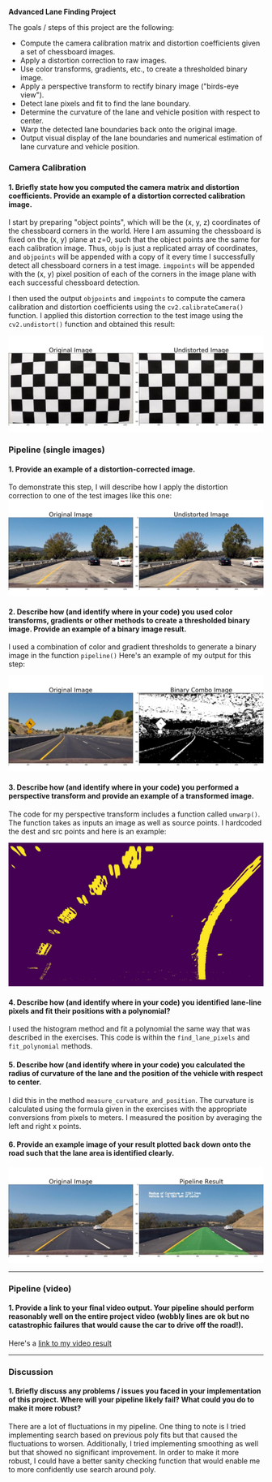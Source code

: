 **Advanced Lane Finding Project**

The goals / steps of this project are the following:

* Compute the camera calibration matrix and distortion coefficients given a set of chessboard images.
* Apply a distortion correction to raw images.
* Use color transforms, gradients, etc., to create a thresholded binary image.
* Apply a perspective transform to rectify binary image ("birds-eye view").
* Detect lane pixels and fit to find the lane boundary.
* Determine the curvature of the lane and vehicle position with respect to center.
* Warp the detected lane boundaries back onto the original image.
* Output visual display of the lane boundaries and numerical estimation of lane curvature and vehicle position.

[//]: # (Image References)

[image1]: ./output_images/undistort.jpg "Undistorted"
[image2]: .//output_images/road_undistort.jpg "Road undistorted"
[image3]: ./output_images/binary_combo.jpg "Binary Example"
[image4]: ./output_images/warped.jpg "Warp Example"
[image5]: ./output_images/video_output.jpg "Output"
[video1]: ./project_video_output.mp4 "Video"

### Camera Calibration

#### 1. Briefly state how you computed the camera matrix and distortion coefficients. Provide an example of a distortion corrected calibration image.

I start by preparing "object points", which will be the (x, y, z) coordinates of the chessboard corners in the world. Here I am assuming the chessboard is fixed on the (x, y) plane at z=0, such that the object points are the same for each calibration image.  Thus, `objp` is just a replicated array of coordinates, and `objpoints` will be appended with a copy of it every time I successfully detect all chessboard corners in a test image.  `imgpoints` will be appended with the (x, y) pixel position of each of the corners in the image plane with each successful chessboard detection.  

I then used the output `objpoints` and `imgpoints` to compute the camera calibration and distortion coefficients using the `cv2.calibrateCamera()` function.  I applied this distortion correction to the test image using the `cv2.undistort()` function and obtained this result: 

![alt text][image1]

### Pipeline (single images)

#### 1. Provide an example of a distortion-corrected image.

To demonstrate this step, I will describe how I apply the distortion correction to one of the test images like this one:
![alt text][image2]

#### 2. Describe how (and identify where in your code) you used color transforms, gradients or other methods to create a thresholded binary image.  Provide an example of a binary image result.

I used a combination of color and gradient thresholds to generate a binary image in the function `pipeline()` Here's an example of my output for this step:

![alt text][image3]

#### 3. Describe how (and identify where in your code) you performed a perspective transform and provide an example of a transformed image.

The code for my perspective transform includes a function called `unwarp()`. The function takes as inputs an image as well as source points.  I hardcoded the dest and src points and here is an example:

![alt text][image4]

#### 4. Describe how (and identify where in your code) you identified lane-line pixels and fit their positions with a polynomial?

I used the histogram method and fit a polynomial the same way that was described in the exercises. This code is within the `find_lane_pixels` and `fit_polynomial` methods.


#### 5. Describe how (and identify where in your code) you calculated the radius of curvature of the lane and the position of the vehicle with respect to center.

I did this in the method `measure_curvature_and_position`. The curvature is calculated using the formula given in the exercises with the appropriate conversions from pixels to meters. I measured the position by averaging the left and right x points.

#### 6. Provide an example image of your result plotted back down onto the road such that the lane area is identified clearly.

![alt text][image5]

---

### Pipeline (video)

#### 1. Provide a link to your final video output.  Your pipeline should perform reasonably well on the entire project video (wobbly lines are ok but no catastrophic failures that would cause the car to drive off the road!).

Here's a [link to my video result](./project_video_output.mp4)

---

### Discussion

#### 1. Briefly discuss any problems / issues you faced in your implementation of this project.  Where will your pipeline likely fail?  What could you do to make it more robust?

There are a lot of fluctuations in my pipeline. One thing to note is I tried implementing search based on previous poly fits but that caused the fluctuations to worsen. Additionally, I tried implementing smoothing as well but that showed no significant improvement. In order to make it more robust, I could have a better sanity checking function that would enable me to more confidently use search around poly.
